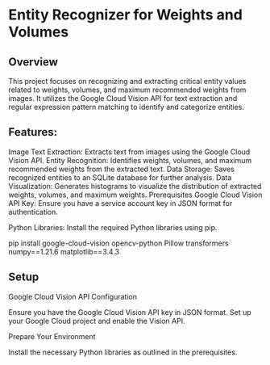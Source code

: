 # Entity Recognizer for Weights and Volumes

Overview
--------
This project focuses on recognizing and extracting critical entity values related to weights, volumes, and maximum recommended weights from images. It utilizes the Google Cloud Vision API for text extraction and regular expression pattern matching to identify and categorize entities.

Features:
---------
Image Text Extraction: Extracts text from images using the Google Cloud Vision API.
Entity Recognition: Identifies weights, volumes, and maximum recommended weights from the extracted text.
Data Storage: Saves recognized entities to an SQLite database for further analysis.
Data Visualization: Generates histograms to visualize the distribution of extracted weights, volumes, and maximum weights.
Prerequisites
Google Cloud Vision API Key: Ensure you have a service account key in JSON format for authentication.

Python Libraries: Install the required Python libraries using pip.


pip install google-cloud-vision opencv-python Pillow transformers numpy==1.21.6 matplotlib==3.4.3

Setup
------
Google Cloud Vision API Configuration

Ensure you have the Google Cloud Vision API key in JSON format. Set up your Google Cloud project and enable the Vision API.

Prepare Your Environment

Install the necessary Python libraries as outlined in the prerequisites.
